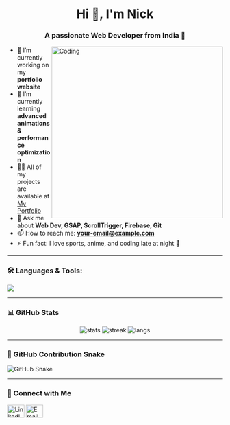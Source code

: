 <h1 align="center">Hi 👋, I'm Nick</h1>
<h3 align="center">A passionate Web Developer from India 🚀</h3>

<img align="right" alt="Coding" width="400" src="https://cdn.dribbble.com/users/1162077/screenshots/3848914/media/7ed7d5ca074b48b328150e5a231e8d1f.gif" />

- 🔭 I’m currently working on my **portfolio website**
- 🌱 I’m currently learning **advanced animations & performance optimization**
- 👨‍💻 All of my projects are available at [My Portfolio](https://your-portfolio-link.com)
- 💬 Ask me about **Web Dev, GSAP, ScrollTrigger, Firebase, Git**
- 📫 How to reach me: **your-email@example.com**
- ⚡ Fun fact: I love sports, anime, and coding late at night 🌙

---

### 🛠️ Languages & Tools:

<p align="left">
  <img src="https://skillicons.dev/icons?i=html,css,js,react,tailwind,scss,git,github,firebase,vscode" />
</p>

---

### 📊 GitHub Stats

<p align="center">
  <img src="https://github-readme-stats.vercel.app/api?username=yourusername&show_icons=true&theme=tokyonight" alt="stats" />
  <img src="https://github-readme-streak-stats.herokuapp.com/?user=yourusername&theme=tokyonight" alt="streak" />
  <img src="https://github-readme-stats.vercel.app/api/top-langs/?username=yourusername&layout=compact&theme=tokyonight" alt="langs" />
</p>

---

### 🐍 GitHub Contribution Snake

![GitHub Snake](https://github.com/Tech-Nickkk/snk/raw/output/github-contribution-grid-snake.svg)

---

### 🔗 Connect with Me

<p align="left">
  <a href="https://linkedin.com/in/yourusername" target="blank"><img align="center" src="https://cdn.jsdelivr.net/npm/simple-icons@v5/icons/linkedin.svg" alt="LinkedIn" height="30" width="40" /></a>
  <a href="mailto:your-email@example.com" target="blank"><img align="center" src="https://cdn.jsdelivr.net/npm/simple-icons@v5/icons/gmail.svg" alt="Email" height="30" width="40" /></a>
</p>

